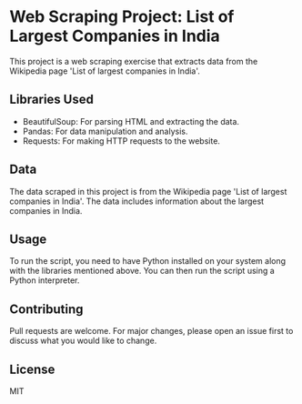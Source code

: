 # Web Scraping Project: List of Largest Companies in India

This project is a web scraping exercise that extracts data from the Wikipedia page 'List of largest companies in India'.

## Libraries Used

- BeautifulSoup: For parsing HTML and extracting the data.
- Pandas: For data manipulation and analysis.
- Requests: For making HTTP requests to the website.

## Data

The data scraped in this project is from the Wikipedia page 'List of largest companies in India'. The data includes information about the largest companies in India.

## Usage

To run the script, you need to have Python installed on your system along with the libraries mentioned above. You can then run the script using a Python interpreter.

## Contributing

Pull requests are welcome. For major changes, please open an issue first to discuss what you would like to change.

## License

MIT
